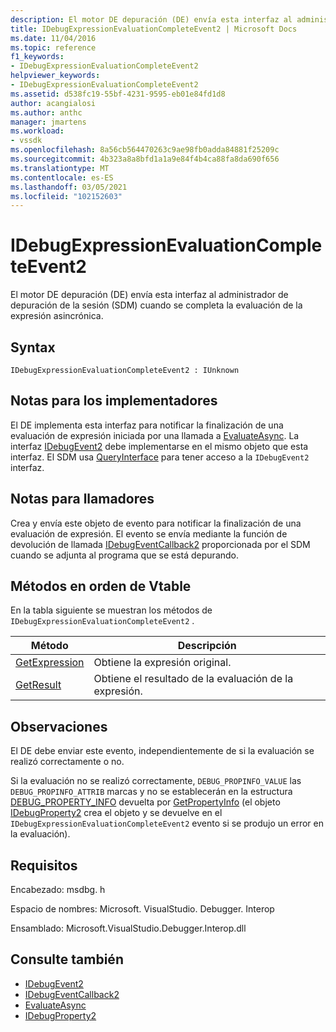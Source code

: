 ```yaml
---
description: El motor DE depuración (DE) envía esta interfaz al administrador de depuración de la sesión (SDM) cuando se completa la evaluación de la expresión asincrónica.
title: IDebugExpressionEvaluationCompleteEvent2 | Microsoft Docs
ms.date: 11/04/2016
ms.topic: reference
f1_keywords:
- IDebugExpressionEvaluationCompleteEvent2
helpviewer_keywords:
- IDebugExpressionEvaluationCompleteEvent2
ms.assetid: d538fc19-55bf-4231-9595-eb01e84fd1d8
author: acangialosi
ms.author: anthc
manager: jmartens
ms.workload:
- vssdk
ms.openlocfilehash: 8a56cb564470263c9ae98fb0adda84881f25209c
ms.sourcegitcommit: 4b323a8a8bfd1a1a9e84f4b4ca88fa8da690f656
ms.translationtype: MT
ms.contentlocale: es-ES
ms.lasthandoff: 03/05/2021
ms.locfileid: "102152603"
---
```

# <a name="idebugexpressionevaluationcompleteevent2"></a>IDebugExpressionEvaluationCompleteEvent2
El motor DE depuración (DE) envía esta interfaz al administrador de depuración de la sesión (SDM) cuando se completa la evaluación de la expresión asincrónica.

## <a name="syntax"></a>Syntax

```
IDebugExpressionEvaluationCompleteEvent2 : IUnknown
```

## <a name="notes-for-implementers"></a>Notas para los implementadores
 El DE implementa esta interfaz para notificar la finalización de una evaluación de expresión iniciada por una llamada a [EvaluateAsync](../../../extensibility/debugger/reference/idebugexpression2-evaluateasync.md). La interfaz [IDebugEvent2](../../../extensibility/debugger/reference/idebugevent2.md) debe implementarse en el mismo objeto que esta interfaz. El SDM usa [QueryInterface](/cpp/atl/queryinterface) para tener acceso a la `IDebugEvent2` interfaz.

## <a name="notes-for-callers"></a>Notas para llamadores
 Crea y envía este objeto de evento para notificar la finalización de una evaluación de expresión. El evento se envía mediante la función de devolución de llamada [IDebugEventCallback2](../../../extensibility/debugger/reference/idebugeventcallback2.md) proporcionada por el SDM cuando se adjunta al programa que se está depurando.

## <a name="methods-in-vtable-order"></a>Métodos en orden de Vtable
 En la tabla siguiente se muestran los métodos de `IDebugExpressionEvaluationCompleteEvent2` .

|Método|Descripción|
|------------|-----------------|
|[GetExpression](../../../extensibility/debugger/reference/idebugexpressionevaluationcompleteevent2-getexpression.md)|Obtiene la expresión original.|
|[GetResult](../../../extensibility/debugger/reference/idebugexpressionevaluationcompleteevent2-getresult.md)|Obtiene el resultado de la evaluación de la expresión.|

## <a name="remarks"></a>Observaciones
 El DE debe enviar este evento, independientemente de si la evaluación se realizó correctamente o no.

 Si la evaluación no se realizó correctamente, `DEBUG_PROPINFO_VALUE` las `DEBUG_PROPINFO_ATTRIB` marcas y no se establecerán en la estructura [DEBUG_PROPERTY_INFO](../../../extensibility/debugger/reference/debug-property-info.md) devuelta por [GetPropertyInfo](../../../extensibility/debugger/reference/idebugproperty2-getpropertyinfo.md) (el objeto [IDebugProperty2](../../../extensibility/debugger/reference/idebugproperty2.md) crea el objeto y se devuelve en el `IDebugExpressionEvaluationCompleteEvent2` evento si se produjo un error en la evaluación).

## <a name="requirements"></a>Requisitos
 Encabezado: msdbg. h

 Espacio de nombres: Microsoft. VisualStudio. Debugger. Interop

 Ensamblado: Microsoft.VisualStudio.Debugger.Interop.dll

## <a name="see-also"></a>Consulte también
- [IDebugEvent2](../../../extensibility/debugger/reference/idebugevent2.md)
- [IDebugEventCallback2](../../../extensibility/debugger/reference/idebugeventcallback2.md)
- [EvaluateAsync](../../../extensibility/debugger/reference/idebugexpression2-evaluateasync.md)
- [IDebugProperty2](../../../extensibility/debugger/reference/idebugproperty2.md)
